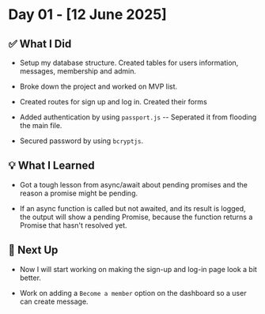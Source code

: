# Day 01 - [12 June 2025]

## ✅ What I Did
- Setup my database structure. Created tables for users information, messages, membership and admin.

- Broke down the project and worked on MVP list.

- Created routes for sign up and log in. Created their forms

- Added authentication by using `passport.js` -- Seperated it from flooding the main file.

- Secured password by using `bcryptjs`.

## 💡 What I Learned
- Got a tough lesson from async/await about pending promises and the reason a promise might be pending.

- If an async function is called but not awaited, and its result is logged, the output will show a pending Promise, because the function returns a Promise that hasn't resolved yet.


## 🔧 Next Up
- Now I will start working on making the sign-up and log-in page look a bit better.

- Work on adding a `Become a member` option on the dashboard so a user can create message.